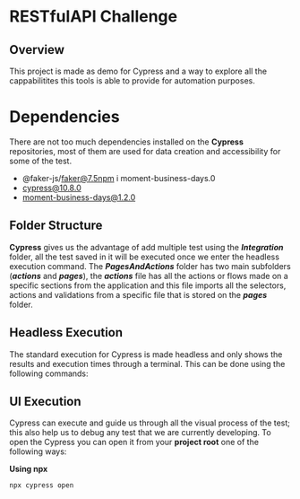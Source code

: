 # RESTfulAPI Challenge

## Overview
This project is made as demo for Cypress and a way to explore all the cappabilitites this tools is able to provide for automation purposes.


# Dependencies

There are not too much dependencies installed on the **Cypress** repositories, most of them are used for data creation and accessibility for some of the test.

- @faker-js/faker@7.5npm i moment-business-days.0
- cypress@10.8.0
- moment-business-days@1.2.0

## Folder Structure

**Cypress** gives us the advantage of add multiple test using the ***Integration*** folder, all the test saved in it will be executed once we enter the headless execution command. The ***PagesAndActions*** folder has two main subfolders (***actions*** and ***pages***), the ***actions*** file has all the actions or flows made on a specific sections from the application and this file imports all the selectors, actions and validations from a specific file that is stored on the ***pages*** folder.

## Headless Execution

The standard execution for Cypress is made headless and only shows the results and execution times through a terminal. This can be done using the following commands:

## UI Execution

Cypress can execute and guide us through all the visual process of the test; this also help us to debug any test that we are currently developing. To open the Cypress you can open it from your **project root** one of the following ways:


**Using npx**

```
npx cypress open
```
